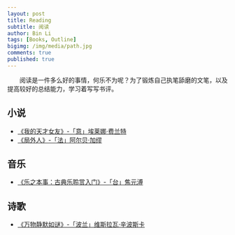 ```yaml
---
layout: post
title: Reading
subtitle: 阅读
author: Bin Li
tags: [Books, Outline]
bigimg: /img/media/path.jpg
comments: true
published: true
---
```


　　阅读是一件多么好的事情，何乐不为呢？为了锻炼自己执笔舔磨的文笔，以及提高较好的总结能力，学习着写写书评。

## 小说
* [《我的天才女友》-「意」埃莱娜·费兰特](https://binlidaily.github.io/2018-01-30-Lamica-geniale)
* [《局外人》-「法」阿尔贝·加缪](https://binlidaily.github.io/2018-01-01-The-Stranger)

## 音乐
* [《乐之本事：古典乐聆赏入门》-「台」焦元溥](https://binlidaily.github.io/2019-06-06-乐之本事)

## 诗歌
* [《万物静默如谜》-「波兰」维斯拉瓦·辛波斯卡](https://binlidaily.github.io/2019-06-06-万物静默如谜)